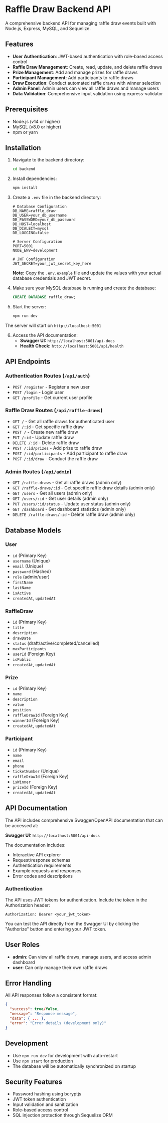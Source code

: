 # Raffle Draw Backend API

A comprehensive backend API for managing raffle draw events built with Node.js, Express, MySQL, and Sequelize.

## Features

- **User Authentication**: JWT-based authentication with role-based access control
- **Raffle Draw Management**: Create, read, update, and delete raffle draws
- **Prize Management**: Add and manage prizes for raffle draws
- **Participant Management**: Add participants to raffle draws
- **Draw Execution**: Conduct automated raffle draws with winner selection
- **Admin Panel**: Admin users can view all raffle draws and manage users
- **Data Validation**: Comprehensive input validation using express-validator

## Prerequisites

- Node.js (v14 or higher)
- MySQL (v8.0 or higher)
- npm or yarn

## Installation

1. Navigate to the backend directory:
   ```bash
   cd backend
   ```

2. Install dependencies:
   ```bash
   npm install
   ```

3. Create a `.env` file in the backend directory:
   ```env
   # Database Configuration
   DB_NAME=raffle_draw
   DB_USER=your_db_username
   DB_PASSWORD=your_db_password
   DB_HOST=localhost
   DB_DIALECT=mysql
   DB_LOGGING=false

   # Server Configuration
   PORT=5001
   NODE_ENV=development

   # JWT Configuration
   JWT_SECRET=your_jwt_secret_key_here
   ```

   **Note:** Copy the `.env.example` file and update the values with your actual database credentials and JWT secret.

4. Make sure your MySQL database is running and create the database:
   ```sql
   CREATE DATABASE raffle_draw;
   ```

5. Start the server:
   ```bash
   npm run dev
   ```

The server will start on `http://localhost:5001`

6. Access the API documentation:
   - **Swagger UI:** `http://localhost:5001/api-docs`
   - **Health Check:** `http://localhost:5001/api/health`

## API Endpoints

### Authentication Routes (`/api/auth`)

- `POST /register` - Register a new user
- `POST /login` - Login user
- `GET /profile` - Get current user profile

### Raffle Draw Routes (`/api/raffle-draws`)

- `GET /` - Get all raffle draws for authenticated user
- `GET /:id` - Get specific raffle draw
- `POST /` - Create new raffle draw
- `PUT /:id` - Update raffle draw
- `DELETE /:id` - Delete raffle draw
- `POST /:id/prizes` - Add prize to raffle draw
- `POST /:id/participants` - Add participant to raffle draw
- `POST /:id/draw` - Conduct the raffle draw

### Admin Routes (`/api/admin`)

- `GET /raffle-draws` - Get all raffle draws (admin only)
- `GET /raffle-draws/:id` - Get specific raffle draw details (admin only)
- `GET /users` - Get all users (admin only)
- `GET /users/:id` - Get user details (admin only)
- `PUT /users/:id/status` - Update user status (admin only)
- `GET /dashboard` - Get dashboard statistics (admin only)
- `DELETE /raffle-draws/:id` - Delete raffle draw (admin only)

## Database Models

### User
- `id` (Primary Key)
- `username` (Unique)
- `email` (Unique)
- `password` (Hashed)
- `role` (admin/user)
- `firstName`
- `lastName`
- `isActive`
- `createdAt`, `updatedAt`

### RaffleDraw
- `id` (Primary Key)
- `title`
- `description`
- `drawDate`
- `status` (draft/active/completed/cancelled)
- `maxParticipants`
- `userId` (Foreign Key)
- `isPublic`
- `createdAt`, `updatedAt`

### Prize
- `id` (Primary Key)
- `name`
- `description`
- `value`
- `position`
- `raffleDrawId` (Foreign Key)
- `winnerId` (Foreign Key)
- `createdAt`, `updatedAt`

### Participant
- `id` (Primary Key)
- `name`
- `email`
- `phone`
- `ticketNumber` (Unique)
- `raffleDrawId` (Foreign Key)
- `isWinner`
- `prizeId` (Foreign Key)
- `createdAt`, `updatedAt`

## API Documentation

The API includes comprehensive Swagger/OpenAPI documentation that can be accessed at:

**Swagger UI:** `http://localhost:5001/api-docs`

The documentation includes:
- Interactive API explorer
- Request/response schemas
- Authentication requirements
- Example requests and responses
- Error codes and descriptions

### Authentication

The API uses JWT tokens for authentication. Include the token in the Authorization header:

```
Authorization: Bearer <your_jwt_token>
```

You can test the API directly from the Swagger UI by clicking the "Authorize" button and entering your JWT token.

## User Roles

- **admin**: Can view all raffle draws, manage users, and access admin dashboard
- **user**: Can only manage their own raffle draws

## Error Handling

All API responses follow a consistent format:

```json
{
  "success": true/false,
  "message": "Response message",
  "data": { ... },
  "error": "Error details (development only)"
}
```

## Development

- Use `npm run dev` for development with auto-restart
- Use `npm start` for production
- The database will be automatically synchronized on startup

## Security Features

- Password hashing using bcryptjs
- JWT token authentication
- Input validation and sanitization
- Role-based access control
- SQL injection protection through Sequelize ORM
